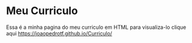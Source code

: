 # Meu Curriculo
 Essa é a minha pagina do meu curriculo em HTML
 para visualiza-lo clique aqui https://joaopedrotf.github.io/Curriculo/
 
 
